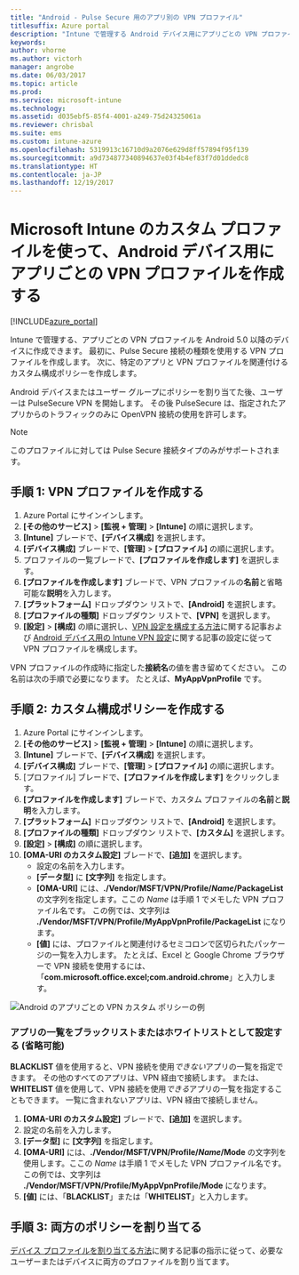 ```yaml
---
title: "Android - Pulse Secure 用のアプリ別の VPN プロファイル"
titlesuffix: Azure portal
description: "Intune で管理する Android デバイス用にアプリごとの VPN プロファイルを作成する方法について説明します。\""
keywords: 
author: vhorne
ms.author: victorh
manager: angrobe
ms.date: 06/03/2017
ms.topic: article
ms.prod: 
ms.service: microsoft-intune
ms.technology: 
ms.assetid: d035ebf5-85f4-4001-a249-75d24325061a
ms.reviewer: chrisbal
ms.suite: ems
ms.custom: intune-azure
ms.openlocfilehash: 5319913c16710d9a2076e629d8ff57894f95f139
ms.sourcegitcommit: a9d734877340894637e03f4b4ef83f7d01ddedc8
ms.translationtype: HT
ms.contentlocale: ja-JP
ms.lasthandoff: 12/19/2017
---
```

# <a name="use-a-microsoft-intune-custom-profile-to-create-a-per-app-vpn-profile-for-android-devices"></a>Microsoft Intune のカスタム プロファイルを使って、Android デバイス用にアプリごとの VPN プロファイルを作成する

[!INCLUDE[azure_portal](./includes/azure_portal.md)]

Intune で管理する、アプリごとの VPN プロファイルを Android 5.0 以降のデバイスに作成できます。 最初に、Pulse Secure 接続の種類を使用する VPN プロファイルを作成します。 次に、特定のアプリと VPN プロファイルを関連付けるカスタム構成ポリシーを作成します。

Android デバイスまたはユーザー グループにポリシーを割り当てた後、ユーザーは PulseSecure VPN を開始します。 その後 PulseSecure は、指定されたアプリからのトラフィックのみに OpenVPN 接続の使用を許可します。

> [!NOTE]
>
> このプロファイルに対しては Pulse Secure 接続タイプのみがサポートされます。


## <a name="step-1-create-a-vpn-profile"></a>手順 1: VPN プロファイルを作成する


1. Azure Portal にサインインします。
2. **[その他のサービス]** > **[監視 + 管理]** > **[Intune]** の順に選択します。
3. **[Intune]** ブレードで、**[デバイス構成]** を選択します。
2. **[デバイス構成]** ブレードで、**[管理]** > **[プロファイル]** の順に選択します。
2. プロファイルの一覧ブレードで、**[プロファイルを作成します]** を選択します。
3. **[プロファイルを作成します]** ブレードで、VPN プロファイルの**名前**と省略可能な**説明**を入力します。
4. **[プラットフォーム]** ドロップダウン リストで、**[Android]** を選択します。
5. **[プロファイルの種類]** ドロップダウン リストで、**[VPN]** を選択します。
3. **[設定]** > **[構成]** の順に選択し、[VPN 設定を構成する方法](vpn-settings-configure.md)に関する記事および [Android デバイス用の Intune VPN 設定](vpn-settings-android.md)に関する記事の設定に従って VPN プロファイルを構成します。

VPN プロファイルの作成時に指定した**接続名**の値を書き留めてください。 この名前は次の手順で必要になります。 たとえば、**MyAppVpnProfile** です。

## <a name="step-2-create-a-custom-configuration-policy"></a>手順 2: カスタム構成ポリシーを作成する

1. Azure Portal にサインインします。
2. **[その他のサービス]** > **[監視 + 管理]** > **[Intune]** の順に選択します。
3. **[Intune]** ブレードで、**[デバイス構成]** を選択します。
2. **[デバイス構成]** ブレードで、**[管理]** > **[プロファイル]** の順に選択します。
3. [プロファイル] ブレードで、**[プロファイルを作成します]** をクリックします。
4. **[プロファイルを作成します]** ブレードで、カスタム プロファイルの**名前**と**説明**を入力します。
5. **[プラットフォーム]** ドロップダウン リストで、**[Android]** を選択します。
6. **[プロファイルの種類]** ドロップダウン リストで、**[カスタム]** を選択します。
7. **[設定]** > **[構成]** の順に選択します。
3. **[OMA-URI のカスタム設定]** ブレードで、**[追加]** を選択します。
    - 設定の名前を入力します。
    - **[データ型]** に **[文字列]** を指定します。
    - **[OMA-URI]** には、**./Vendor/MSFT/VPN/Profile/*Name*/PackageList** の文字列を指定します。ここの *Name* は手順 1 でメモした VPN プロファイル名です。 この例では、文字列は **./Vendor/MSFT/VPN/Profile/MyAppVpnProfile/PackageList** になります。
    - **[値]** には、プロファイルと関連付けるセミコロンで区切られたパッケージの一覧を入力します。 たとえば、Excel と Google Chrome ブラウザーで VPN 接続を使用するには、「**com.microsoft.office.excel;com.android.chrome**」と入力します。

![Android のアプリごとの VPN カスタム ポリシーの例](./media/android_per_app_vpn_oma_uri.png)

### <a name="set-your-app-list-to-blacklist-or-whitelist-optional"></a>アプリの一覧をブラックリストまたはホワイトリストとして設定する (省略可能)
  **BLACKLIST** 値を使用すると、VPN 接続を使用*できない*アプリの一覧を指定できます。 その他のすべてのアプリは、VPN 経由で接続します。
または、**WHITELIST** 値を使用して、VPN 接続を使用*できる*アプリの一覧を指定することもできます。 一覧に含まれないアプリは、VPN 経由で接続しません。
  1.    **[OMA-URI のカスタム設定]** ブレードで、**[追加]** を選択します。
  2.    設定の名前を入力します。
  3.    **[データ型]** に **[文字列]** を指定します。
  4.    **[OMA-URI]** には、**./Vendor/MSFT/VPN/Profile/*Name*/Mode** の文字列を使用します。ここの *Name* は手順 1 でメモした VPN プロファイル名です。 この例では、文字列は **./Vendor/MSFT/VPN/Profile/MyAppVpnProfile/Mode** になります。
  5.    **[値]** には、「**BLACKLIST**」または「**WHITELIST**」と入力します。



## <a name="step-3-assign-both-policies"></a>手順 3: 両方のポリシーを割り当てる

[デバイス プロファイルを割り当てる方法](device-profile-assign.md)に関する記事の指示に従って、必要なユーザーまたはデバイスに両方のプロファイルを割り当てます。
